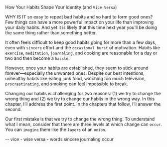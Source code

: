 How Your Habits Shape Your Identity (and
`Vice Versa`)

WHY IS IT so easy to repeat bad habits and so hard to form good
ones? Few things can have a more powerful impact on your life
than improving your daily habits. And yet it is likely that this time next
year you’ll be doing the same thing rather than something better.

It often feels difficult to keep good habits going for more than a few
days, even with `sincere` effort and the `occasional burst` of motivation.
Habits like `exercise`, `meditation`, `journaling`, and cooking are
reasonable for a day or two and then become a `hassle`.

However, once your habits are established, they seem to stick
around forever—especially the unwanted ones. Despite our best
intentions, unhealthy habits like eating junk food, watching too much
television, `procrastinating`, and smoking can feel impossible to break.

Changing our habits is challenging for two reasons: (1) we try to
change the wrong thing and (2) we try to change our habits in the
wrong way. In this chapter, I’ll address the first point. In the chapters
that follow, I’ll answer the second.

Our first mistake is that we try to change the wrong thing. To
understand what I mean, consider that there are three levels at which
change can `occur`. You can `imagine` them like the `layers` of an `onion`.

--
vice - wise
versa - words
sincere
journaling
occur